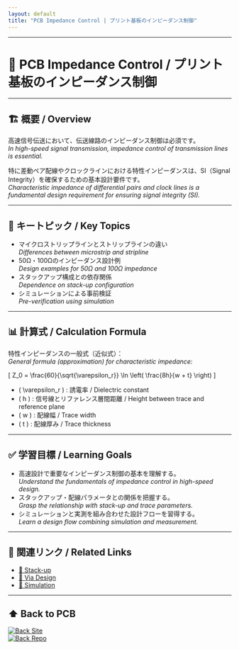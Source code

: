 ```yaml
---
layout: default
title: "PCB Impedance Control | プリント基板のインピーダンス制御"
---
```


---

# 📏 PCB Impedance Control / プリント基板のインピーダンス制御

---

## 🏗 概要 / Overview

高速信号伝送において、伝送線路のインピーダンス制御は必須です。  
*In high-speed signal transmission, impedance control of transmission lines is essential.*

特に差動ペア配線やクロックラインにおける特性インピーダンスは、SI（Signal Integrity）を確保するための基本設計要件です。  
*Characteristic impedance of differential pairs and clock lines is a fundamental design requirement for ensuring signal integrity (SI).*

---

## 🔑 キートピック / Key Topics

- マイクロストリップラインとストリップラインの違い  
  *Differences between microstrip and stripline*  
- 50Ω・100Ωのインピーダンス設計例  
  *Design examples for 50Ω and 100Ω impedance*  
- スタックアップ構成との依存関係  
  *Dependence on stack-up configuration*  
- シミュレーションによる事前検証  
  *Pre-verification using simulation*  

---

## 📊 計算式 / Calculation Formula

特性インピーダンスの一般式（近似式）：  
*General formula (approximation) for characteristic impedance:*  

\[
Z_0 = \frac{60}{\sqrt{\varepsilon_r}} \ln \left( \frac{8h}{w + t} \right)
\]

- \( \varepsilon_r \) : 誘電率 / Dielectric constant  
- \( h \) : 信号線とリファレンス層間距離 / Height between trace and reference plane  
- \( w \) : 配線幅 / Trace width  
- \( t \) : 配線厚み / Trace thickness  

---

## ✅ 学習目標 / Learning Goals

- 高速設計で重要なインピーダンス制御の基本を理解する。  
  *Understand the fundamentals of impedance control in high-speed design.*  
- スタックアップ・配線パラメータとの関係を把握する。  
  *Grasp the relationship with stack-up and trace parameters.*  
- シミュレーションと実測を組み合わせた設計フローを習得する。  
  *Learn a design flow combining simulation and measurement.*  

---

## 🔗 関連リンク / Related Links

- [📖 Stack-up](./stackup.md)  
- [📖 Via Design](./via-design.md)  
- [📖 Simulation](./simulation.md)  

---

## ⬆️ Back to PCB

[![Back Site](https://img.shields.io/badge/⬆️%20Back-Site-brightgreen?logo=githubpages)](https://samizo-aitl.github.io/Edusemi-Plus/Assembly-Integration/PCB/)  
[![Back Repo](https://img.shields.io/badge/⬆️%20Back-Repo-blue?logo=github)](https://github.com/Samizo-AITL/Edusemi-Plus/tree/main/Assembly-Integration/PCB)
